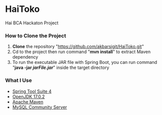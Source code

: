 # HaiToko
Hai BCA Hackaton Project

### How to Clone the Project 
  1. **Clone** the repository "https://github.com/akbarsigit/HaiToko.git"
  2. Cd to the project then run command "**mvn install**" to extract Maven dependency
  3. To run the executable JAR file with Spring Boot, you can run command "**java -jar *jarFile.jar***" inside the target directory

### What I Use
* [Spring Tool Suite 4](https://spring.io/tools)
* [OpenJDK 17.0.2](https://jdk.java.net/17/)
* [Apache Maven](https://maven.apache.org/download.cgi)
* [MySQL Community Server](https://dev.mysql.com/downloads/mysql/)

